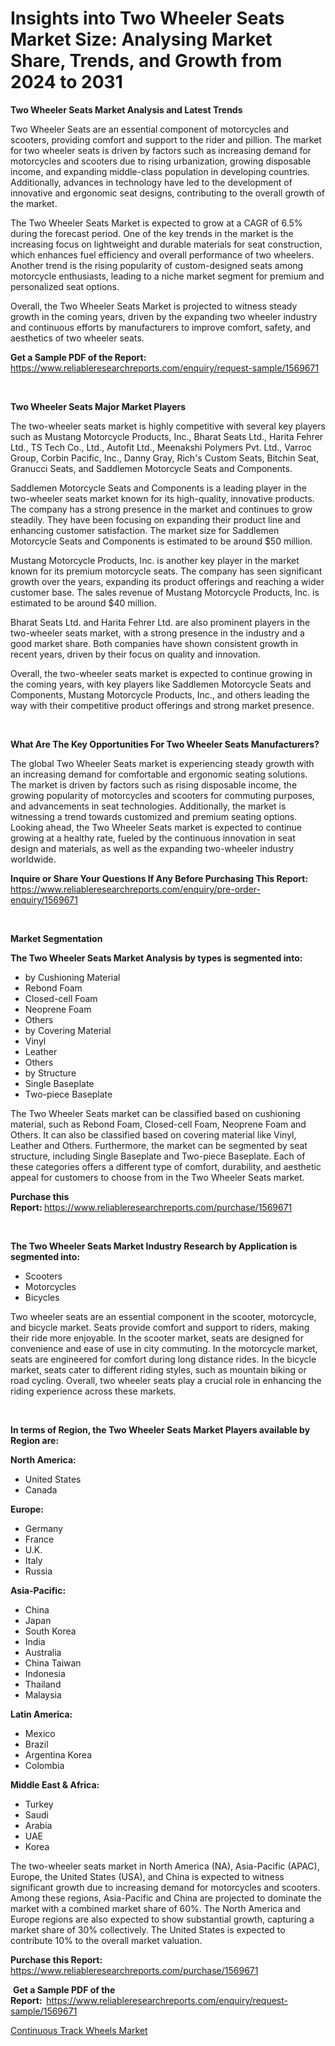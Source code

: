 <p><h1>Insights into Two Wheeler Seats Market Size: Analysing Market Share, Trends, and Growth from 2024 to 2031</h1></p><p><strong>Two Wheeler Seats Market Analysis and Latest Trends</strong></p>
<p><p>Two Wheeler Seats are an essential component of motorcycles and scooters, providing comfort and support to the rider and pillion. The market for two wheeler seats is driven by factors such as increasing demand for motorcycles and scooters due to rising urbanization, growing disposable income, and expanding middle-class population in developing countries. Additionally, advances in technology have led to the development of innovative and ergonomic seat designs, contributing to the overall growth of the market.</p><p>The Two Wheeler Seats Market is expected to grow at a CAGR of 6.5% during the forecast period. One of the key trends in the market is the increasing focus on lightweight and durable materials for seat construction, which enhances fuel efficiency and overall performance of two wheelers. Another trend is the rising popularity of custom-designed seats among motorcycle enthusiasts, leading to a niche market segment for premium and personalized seat options.</p><p>Overall, the Two Wheeler Seats Market is projected to witness steady growth in the coming years, driven by the expanding two wheeler industry and continuous efforts by manufacturers to improve comfort, safety, and aesthetics of two wheeler seats.</p></p>
<p><strong>Get a Sample PDF of the Report:&nbsp;</strong> <a href="https://www.reliableresearchreports.com/enquiry/request-sample/1569671">https://www.reliableresearchreports.com/enquiry/request-sample/1569671</a></p>
<p>&nbsp;</p>
<p><strong>Two Wheeler Seats Major Market Players</strong></p>
<p><p>The two-wheeler seats market is highly competitive with several key players such as Mustang Motorcycle Products, Inc., Bharat Seats Ltd., Harita Fehrer Ltd., TS Tech Co., Ltd., Autofit Ltd., Meenakshi Polymers Pvt. Ltd., Varroc Group, Corbin Pacific, Inc., Danny Gray, Rich's Custom Seats, Bitchin Seat, Granucci Seats, and Saddlemen Motorcycle Seats and Components.</p><p>Saddlemen Motorcycle Seats and Components is a leading player in the two-wheeler seats market known for its high-quality, innovative products. The company has a strong presence in the market and continues to grow steadily. They have been focusing on expanding their product line and enhancing customer satisfaction. The market size for Saddlemen Motorcycle Seats and Components is estimated to be around $50 million.</p><p>Mustang Motorcycle Products, Inc. is another key player in the market known for its premium motorcycle seats. The company has seen significant growth over the years, expanding its product offerings and reaching a wider customer base. The sales revenue of Mustang Motorcycle Products, Inc. is estimated to be around $40 million.</p><p>Bharat Seats Ltd. and Harita Fehrer Ltd. are also prominent players in the two-wheeler seats market, with a strong presence in the industry and a good market share. Both companies have shown consistent growth in recent years, driven by their focus on quality and innovation.</p><p>Overall, the two-wheeler seats market is expected to continue growing in the coming years, with key players like Saddlemen Motorcycle Seats and Components, Mustang Motorcycle Products, Inc., and others leading the way with their competitive product offerings and strong market presence.</p></p>
<p>&nbsp;</p>
<p><strong>What Are The Key Opportunities For Two Wheeler Seats Manufacturers?</strong></p>
<p><p>The global Two Wheeler Seats market is experiencing steady growth with an increasing demand for comfortable and ergonomic seating solutions. The market is driven by factors such as rising disposable income, the growing popularity of motorcycles and scooters for commuting purposes, and advancements in seat technologies. Additionally, the market is witnessing a trend towards customized and premium seating options. Looking ahead, the Two Wheeler Seats market is expected to continue growing at a healthy rate, fueled by the continuous innovation in seat design and materials, as well as the expanding two-wheeler industry worldwide.</p></p>
<p><strong>Inquire or Share Your Questions If Any Before Purchasing This Report:</strong> <a href="https://www.reliableresearchreports.com/enquiry/pre-order-enquiry/1569671">https://www.reliableresearchreports.com/enquiry/pre-order-enquiry/1569671</a></p>
<p>&nbsp;</p>
<p><strong>Market Segmentation</strong></p>
<p><strong>The Two Wheeler Seats Market Analysis by types is segmented into:</strong></p>
<p><ul><li>by Cushioning Material</li><li>Rebond Foam</li><li>Closed-cell Foam</li><li>Neoprene Foam</li><li>Others</li><li>by Covering Material</li><li>Vinyl</li><li>Leather</li><li>Others</li><li>by Structure</li><li>Single Baseplate</li><li>Two-piece Baseplate</li></ul></p>
<p><p>The Two Wheeler Seats market can be classified based on cushioning material, such as Rebond Foam, Closed-cell Foam, Neoprene Foam and Others. It can also be classified based on covering material like Vinyl, Leather and Others. Furthermore, the market can be segmented by seat structure, including Single Baseplate and Two-piece Baseplate. Each of these categories offers a different type of comfort, durability, and aesthetic appeal for customers to choose from in the Two Wheeler Seats market.</p></p>
<p><strong>Purchase this Report:&nbsp;</strong><a href="https://www.reliableresearchreports.com/purchase/1569671">https://www.reliableresearchreports.com/purchase/1569671</a></p>
<p>&nbsp;</p>
<p><strong>The Two Wheeler Seats Market Industry Research by Application is segmented into:</strong></p>
<p><ul><li>Scooters</li><li>Motorcycles</li><li>Bicycles</li></ul></p>
<p><p>Two wheeler seats are an essential component in the scooter, motorcycle, and bicycle market. Seats provide comfort and support to riders, making their ride more enjoyable. In the scooter market, seats are designed for convenience and ease of use in city commuting. In the motorcycle market, seats are engineered for comfort during long distance rides. In the bicycle market, seats cater to different riding styles, such as mountain biking or road cycling. Overall, two wheeler seats play a crucial role in enhancing the riding experience across these markets.</p></p>
<p>&nbsp;</p>
<p><strong>In terms of Region, the Two Wheeler Seats Market Players available by Region are:</strong></p>
<p>
    <p> <strong> North America: </strong>
        <ul>
            <li>United States</li>
            <li>Canada</li>
        </ul>
        </p> 
    <p> <strong> Europe: </strong>
        <ul>
            <li>Germany</li>
            <li>France</li>
            <li>U.K.</li>
            <li>Italy</li>
            <li>Russia</li>
        </ul>
        </p> 
    <p> <strong> Asia-Pacific: </strong>
        <ul>
            <li>China</li>
            <li>Japan</li>
            <li>South Korea</li>
            <li>India</li>
            <li>Australia</li>
            <li>China Taiwan</li>
            <li>Indonesia</li>
            <li>Thailand</li>
            <li>Malaysia</li>
        </ul>
        </p> 
    <p> <strong> Latin America: </strong>
        <ul>
            <li>Mexico</li>
            <li>Brazil</li>
            <li>Argentina Korea</li>
            <li>Colombia</li>
        </ul>
        </p> 
    <p> <strong> Middle East & Africa: </strong>
        <ul>
            <li>Turkey</li>
            <li>Saudi</li>
            <li>Arabia</li>
            <li>UAE</li>
            <li>Korea</li>
        </ul>
    </p>
    </p>
<p><p>The two-wheeler seats market in North America (NA), Asia-Pacific (APAC), Europe, the United States (USA), and China is expected to witness significant growth due to increasing demand for motorcycles and scooters. Among these regions, Asia-Pacific and China are projected to dominate the market with a combined market share of 60%. The North America and Europe regions are also expected to show substantial growth, capturing a market share of 30% collectively. The United States is expected to contribute 10% to the overall market valuation.</p></p>
<p><strong>Purchase this Report: </strong><a href="https://www.reliableresearchreports.com/purchase/1569671">https://www.reliableresearchreports.com/purchase/1569671</a></p>
<p>&nbsp;<strong>Get a Sample PDF of the Report:&nbsp;&nbsp;</strong><a href="https://www.reliableresearchreports.com/enquiry/request-sample/1569671">https://www.reliableresearchreports.com/enquiry/request-sample/1569671</a></p>
<p><strong></strong></p>
<p><p><a href="https://github.com/brenzgnarento/Market-Research-Report-List-1/blob/main/continuous-track-wheels-market.md">Continuous Track Wheels Market</a></p></p>